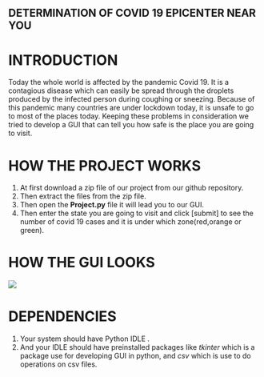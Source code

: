 ## DETERMINATION OF COVID 19 EPICENTER NEAR YOU


# INTRODUCTION

Today the whole world is affected by the pandemic Covid 19. It is a contagious disease which can easily be spread through the droplets produced by the infected person during coughing or sneezing. Because of this pandemic many countries are under lockdown today, it is unsafe to go to most of the places today. Keeping these problems in consideration we tried to develop a GUI that can tell you how safe is the place you are going to visit.


# HOW THE PROJECT WORKS

1. At first download a zip file of our project from our github repository.
2. Then extract the files from the zip file.
3. Then open the **Project.py** file it will lead you to our GUI.
4. Then enter the state you are going to visit and click [submit] to see the number of covid 19 cases and it is under which zone(red,orange or green).


# HOW THE GUI LOOKS
![](C:\Users\Admin\Pictures\Screenshots)

# DEPENDENCIES

1. Your system should have Python IDLE .
2. And your IDLE should have preinstalled packages like *tkinter* which is a package use for developing GUI in python, and *csv* which is use to do operations on csv files.

